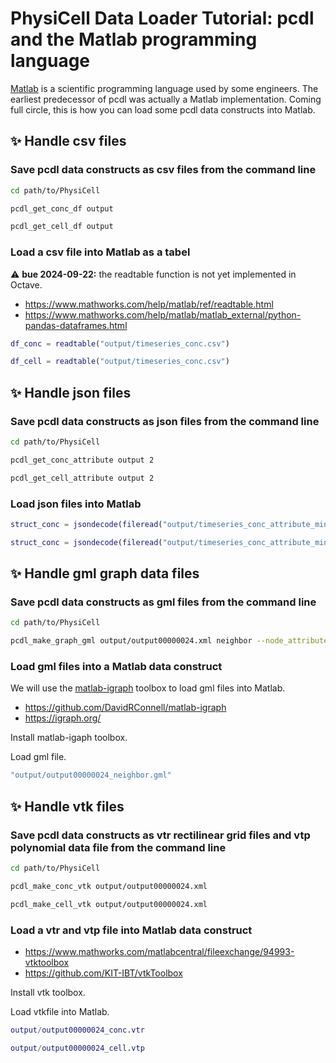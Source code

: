# PhysiCell Data Loader Tutorial: pcdl and the Matlab programming language  <!-- and Octave-->

<!-- bue 20240903: could someone test and update who actuallty knows matlab or octave? -->

[Matlab](https://www.mathworks.com/products/matlab.html)  <!-- / GNU [Octave](https://octave.org/) -->
is a scientific programming language used by some engineers.
The earliest predecessor of pcdl was actually a Matlab implementation.
Coming full circle, this is how you can load some pcdl data constructs into Matlab.  <!-- and GNU Octave -->


## &#x2728; Handle csv files

### Save pcdl data constructs as csv files from the command line

```bash
cd path/to/PhysiCell
```
```bash
pcdl_get_conc_df output
```
```bash
pcdl_get_cell_df output
```

### Load a csv file into Matlab as a tabel  <!-- or Octave -->

&#x26A0; **bue 2024-09-22:** the readtable function is not yet implemented in Octave.

+ https://www.mathworks.com/help/matlab/ref/readtable.html
+ https://www.mathworks.com/help/matlab/matlab_external/python-pandas-dataframes.html

```matlab
df_conc = readtable("output/timeseries_conc.csv")
```
```matlab
df_cell = readtable("output/timeseries_conc.csv")
```


## &#x2728; Handle json files

### Save pcdl data constructs as json files from the command line

```bash
cd path/to/PhysiCell
```
```bash
pcdl_get_conc_attribute output 2
```
```bash
pcdl_get_cell_attribute output 2
```

### Load json files into Matlab  <!-- or Octave -->

```matlab
struct_conc = jsondecode(fileread("output/timeseries_conc_attribute_minmax.json"))
```
```matlab
struct_conc = jsondecode(fileread("output/timeseries_conc_attribute_minmax.json"))
```


## &#x2728; Handle gml graph data files

### Save pcdl data constructs as gml files from the command line

```bash
cd path/to/PhysiCell
```
```bash
pcdl_make_graph_gml output/output00000024.xml neighbor --node_attribute cell_type dead oxygen pressure
```

### Load gml files into a Matlab data construct  <!-- or Octave -->

We will use the [matlab-igraph](https://www.mathworks.com/matlabcentral/fileexchange/159001-matlab-igraph) toolbox to load gml files into Matlab.  <!-- or Octave -->
+ https://github.com/DavidRConnell/matlab-igraph
+ https://igraph.org/

Install matlab-igaph toolbox.

Load gml file.

```matlab
"output/output00000024_neighbor.gml"
```


## &#x2728; Handle vtk files

### Save pcdl data constructs as vtr rectilinear grid files and vtp polynomial data file from the command line

```bash
cd path/to/PhysiCell
```
```bash
pcdl_make_conc_vtk output/output00000024.xml
```
```bash
pcdl_make_cell_vtk output/output00000024.xml
```

### Load a vtr and vtp file into Matlab data construct  <!-- or Octave -->

+ https://www.mathworks.com/matlabcentral/fileexchange/94993-vtktoolbox
+ https://github.com/KIT-IBT/vtkToolbox

Install vtk toolbox.

Load vtkfile into Matlab.  <!-- or Octave -->

```matlab
output/output00000024_conc.vtr
```
```matlab
output/output00000024_cell.vtp
```
